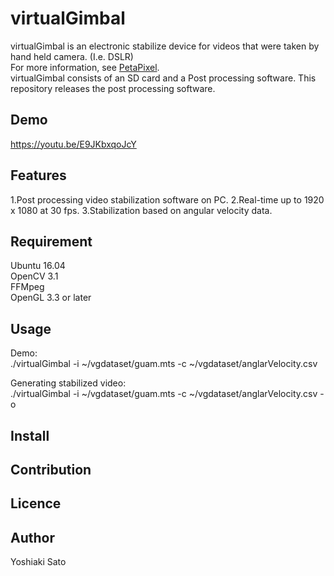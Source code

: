 # virtualGimbal
virtualGimbal is an electronic stabilize device for videos that were taken by hand held camera. (I.e. DSLR)  
For more information, see [PetaPixel]( https://petapixel.com/2016/08/11/sd-card-built-gyro-sensor-stabilize-shots/ "PetaPixel").  
virtualGimbal consists of an SD card and a Post processing software. This repository releases the post processing software.

## Demo
<https://youtu.be/E9JKbxqoJcY>

## Features 
1.Post processing video stabilization software on PC.
2.Real-time up to 1920 x 1080 at 30 fps.
3.Stabilization based on angular velocity data.

## Requirement
Ubuntu 16.04  
OpenCV 3.1  
FFMpeg  
OpenGL 3.3 or later

## Usage
Demo:  
    ./virtualGimbal -i ~/vgdataset/guam.mts -c ~/vgdataset/anglarVelocity.csv  
  
Generating stabilized video:  
    ./virtualGimbal -i ~/vgdataset/guam.mts -c ~/vgdataset/anglarVelocity.csv -o

## Install

## Contribution

## Licence



## Author
Yoshiaki Sato
